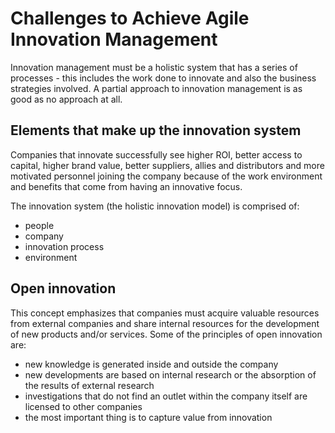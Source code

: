 # Challenges to Achieve Agile Innovation Management
Innovation management must be a holistic system that has a series of processes - this includes the work done to innovate and also the business strategies involved. A partial approach to innovation management is as good as no approach at all.

## Elements that make up the innovation system
Companies that innovate successfully see higher ROI, better access to capital, higher brand value, better suppliers, allies and distributors and more motivated personnel joining the company because of the work environment and benefits that come from having an innovative focus.

The innovation system (the holistic innovation model) is comprised of:
- people
- company
- innovation process
- environment

## Open innovation
This concept emphasizes that companies must acquire valuable resources from external companies and share internal resources for the development of new products and/or services.
Some of the principles of open innovation are:
- new knowledge is generated inside and outside the company
- new developments are based on internal research or the absorption of the results of external research
- investigations that do not find an outlet within the company itself are licensed to other companies
- the most important thing is to capture value from innovation
